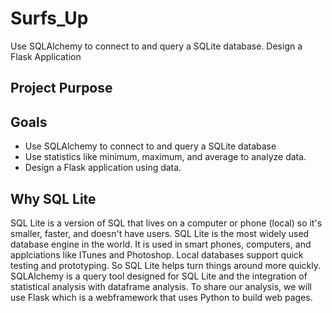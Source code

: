 # Surfs_Up
Use SQLAlchemy to connect to and query a SQLite database. Design a Flask Application
## Project Purpose

## Goals
* Use SQLAlchemy to connect to and query a SQLite database
* Use statistics like minimum, maximum, and average to analyze data.
* Design a Flask application using data.

## Why SQL Lite
SQL Lite is a version of SQL that lives on a computer or phone (local) so it's smaller, faster, and doesn't have users. SQL Lite is the most widely used database engine in the world. It is used in smart phones, computers, and applciations like ITunes and Photoshop. Local databases support quick testing and prototyping. So SQL Lite helps turn things around more quickly. SQLAlchemy is a query tool designed for SQL Lite and the integration of statistical analysis with dataframe analysis. To share our analysis, we will use Flask which is a webframework that uses Python to build web pages. 
